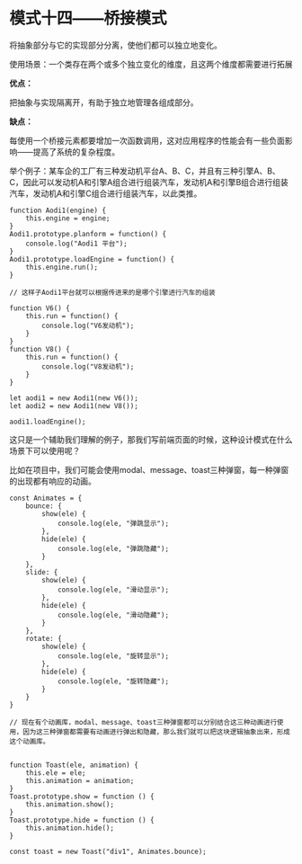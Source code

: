 # 模式十四——桥接模式

将抽象部分与它的实现部分分离，使他们都可以独立地变化。

使用场景：一个类存在两个或多个独立变化的维度，且这两个维度都需要进行拓展

**优点：**

把抽象与实现隔离开，有助于独立地管理各组成部分。

**缺点：**

每使用一个桥接元素都要增加一次函数调用，这对应用程序的性能会有一些负面影响——提高了系统的复杂程度。

举个例子：某车企的工厂有三种发动机平台A、B、C，并且有三种引擎A、B、C，因此可以发动机A和引擎A组合进行组装汽车，发动机A和引擎B组合进行组装汽车，发动机A和引擎C组合进行组装汽车，以此类推。

```
function Aodi1(engine) {
	this.engine = engine;
}
Aodi1.prototype.planform = function() {
	console.log("Aodi1 平台");
}
Aodi1.prototype.loadEngine = function() {
	this.engine.run();
}

// 这样子Aodi1平台就可以根据传进来的是哪个引擎进行汽车的组装

function V6() {
	this.run = function() {
		console.log("V6发动机");
	}
}
function V8() {
	this.run = function() {
		console.log("V8发动机");
	}
}

let aodi1 = new Aodi1(new V6());
let aodi2 = new Aodi1(new V8());

aodi1.loadEngine();
```

这只是一个辅助我们理解的例子，那我们写前端页面的时候，这种设计模式在什么场景下可以使用呢？

比如在项目中，我们可能会使用modal、message、toast三种弹窗，每一种弹窗的出现都有响应的动画。

```
const Animates = {
	bounce: {
		show(ele) {
			console.log(ele, "弹跳显示");
		},
		hide(ele) {
			console.log(ele, "弹跳隐藏");
		}
	},
	slide: {
		show(ele) {
			console.log(ele, "滑动显示");
		},
		hide(ele) {
			console.log(ele, "滑动隐藏");
		}
	},
	rotate: {
		show(ele) {
			console.log(ele, "旋转显示");
		},
		hide(ele) {
			console.log(ele, "旋转隐藏");
		}
	}
}

// 现在有个动画库，modal、message、toast三种弹窗都可以分别结合这三种动画进行使用，因为这三种弹窗都需要有动画进行弹出和隐藏，那么我们就可以把这块逻辑抽象出来，形成这个动画库。


function Toast(ele, animation) {
	this.ele = ele;
	this.animation = animation;
}
Toast.prototype.show = function () {
	this.animation.show();
}
Toast.prototype.hide = function () {
	this.animation.hide();
}

const toast = new Toast("div1", Animates.bounce);
```

